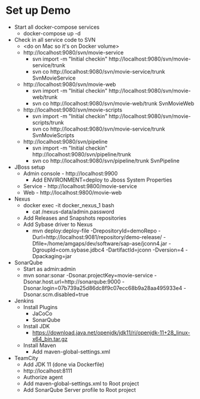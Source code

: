 # Set up Demo

- Start all docker-compose services
  - docker-compose up -d 
- Check in all service code to SVN
  - <do on Mac so it's on Docker volume>
  - http://localhost:9080/svn/movie-service
    - svn import -m "Initial checkin" http://localhost:9080/svn/movie-service/trunk
    - svn co http://localhost:9080/svn/movie-service/trunk SvnMovieService
  - http://localhost:9080/svn/movie-web
    - svn import -m "Initial checkin" http://localhost:9080/svn/movie-web/trunk
    - svn co http://localhost:9080/svn/movie-web/trunk SvnMovieWeb
  - http://localhost:9080/svn/movie-scripts
    - svn import -m "Initial checkin" http://localhost:9080/svn/movie-scripts/trunk
    - svn co http://localhost:9080/svn/movie-service/trunk SvnMovieScripts
  - http://localhost:9080/svn/pipeline
    - svn import -m "Initial checkin" http://localhost:9080/svn/pipeline/trunk
    - svn co http://localhost:9080/svn/pipeline/trunk SvnPipeline
- JBoss setup
  - Admin console - http://localhost:9900
    - Add ENVIRONMENT=deploy to Jboss System Properties
  - Service - http://localhost:9800/movie-service
  - Web - http://localhost:9800/movie-web
- Nexus
  - docker exec -it docker_nexus_1 bash 
    - cat /nexus-data/admin.password
  - Add Releases and Snapshots repositories
  - Add Sybase driver to Nexus
    - mvn deploy:deploy-file -DrepositoryId=demoRepo -Durl=http://localhost:9081/repository/demo-release/ -Dfile=/home/amgaps/dev/software/sap-ase/jconn4.jar -DgroupId=com.sybase.jdbc4 -DartifactId=jconn -Dversion=4 -Dpackaging=jar
- SonarQube
  - Start as admin:admin
  - mvn sonar:sonar -Dsonar.projectKey=movie-service -Dsonar.host.url=http://sonarqube:9000 -Dsonar.login=07b739a25d86dc8f9c07ecc68b9a28aa495933e4 -Dsonar.scm.disabled=true
- Jenkins
  - Install Plugins
    - JaCoCo
    - SonarQube
  - Install JDK
    - https://download.java.net/openjdk/jdk11/ri/openjdk-11+28_linux-x64_bin.tar.gz
  - Install Maven
    - Add maven-global-settings.xml
- TeamCity
  - Add JDK 11 (done via Dockerfile)
  - http://localhost:8111
  - Authorize agent
  - Add maven-global-settings.xml to Root project
  - Add SonarQube Server profile to Root project
